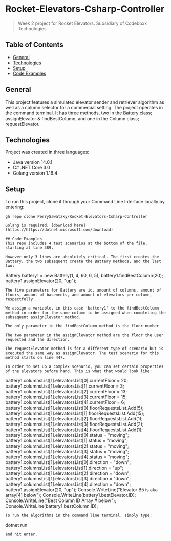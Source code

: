 # Rocket-Elevators-Csharp-Controller
> Week 2 project for Rocket Elevators. Subsidiary of Codeboxx Technologies
## Table of Contents
* [General](#general)
* [Technologies](#technologies)
* [Setup](#setup)
* [Code Examples](#Code-Examples)

## General
This project features a simulated elevator sender and retriever algorithm as well as a column selector for a commercial setting. The project operates in the command terminal.
It has three methods, two in the Battery class; assignElevator & findBestColumn, and one in the Column class; requestElevator.

## Technologies
Project was created in three languages:
* Java version 14.0.1
* C# .NET Core 3.0
* Golang version 1.16.4

## Setup
To run this project, clone it through your Command Line Interface locally by entering:
```
gh repo clone PerrySawatzky/Rocket-Elevators-Csharp-Controller

Golang is required, [download here](https://https://dotnet.microsoft.com/download)

## Code Examples
This repo includes 4 test scenarios at the bottom of the file, starting at line 389.

However only 3 lines are absolutely critical. The first creates the Battery, the two subsequent create the Battery methods, and the last two:
```
Battery battery1 = new Battery(1, 4, 60, 6, 5);
battery1.findBestColumn(20);
battery1.assignElevator(20, "up");
```
The five parameters for Battery are id, amount of columns, amount of floors, amount of basements, and amount of elevators per column, respectfully.

We assign a variable, in this case 'battery1' to the findBestColumn method in order for the same column to be assigned when completing the subsequent assignElevator method. 

The only parameter in the findBestColumn method is the floor number.

The two parameter in the assignElevator method are the floor the user requested and the direction.

The requestElevator method is for a different type of scenario but is executed the same way as assignElevator. The test scenario for this method starts on line 447.

In order to set up a complex scenario, you can set certain properties of the elevators before hand. This is what that would look like:
```
battery1.columnsList[1].elevatorsList[0].currentFloor = 20;
battery1.columnsList[1].elevatorsList[1].currentFloor = 3;
battery1.columnsList[1].elevatorsList[2].currentFloor = 13;
battery1.columnsList[1].elevatorsList[3].currentFloor = 15;
battery1.columnsList[1].elevatorsList[4].currentFloor = 6;
battery1.columnsList[1].elevatorsList[0].floorRequestsList.Add(5);
battery1.columnsList[1].elevatorsList[1].floorRequestsList.Add(15);
battery1.columnsList[1].elevatorsList[2].floorRequestsList.Add(1);
battery1.columnsList[1].elevatorsList[3].floorRequestsList.Add(2);
battery1.columnsList[1].elevatorsList[4].floorRequestsList.Add(1);
battery1.columnsList[1].elevatorsList[0].status = "moving";
battery1.columnsList[1].elevatorsList[1].status = "moving";
battery1.columnsList[1].elevatorsList[2].status = "moving";
battery1.columnsList[1].elevatorsList[3].status = "moving";
battery1.columnsList[1].elevatorsList[4].status = "moving";
battery1.columnsList[1].elevatorsList[0].direction = "down";
battery1.columnsList[1].elevatorsList[1].direction = "up";
battery1.columnsList[1].elevatorsList[2].direction = "down";
battery1.columnsList[1].elevatorsList[3].direction = "down";
battery1.columnsList[1].elevatorsList[4].direction = "down";
battery1.assignElevator(20, "up");
Console.WriteLine("Elevator B5 is aka array[4] below");
Console.WriteLine(battery1.bestElevator.ID);
Console.WriteLine("Best Column ID Array # below");
Console.WriteLine(battery1.bestColumn.ID);
```
To run the algorithms in the command line terminal, simply type:
```
dotnet run
```
and hit enter.